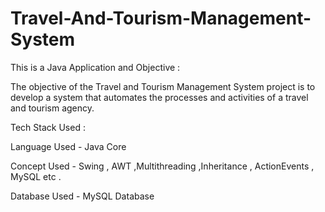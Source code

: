 # Travel-And-Tourism-Management-System

This is a Java Application and Objective :

The objective of the Travel and Tourism Management System project is to develop a system that automates the processes and activities of a travel and tourism agency.

Tech Stack Used :

Language Used -  Java Core 

Concept Used - Swing , AWT ,Multithreading ,Inheritance , ActionEvents , MySQL etc .

Database Used - MySQL Database
